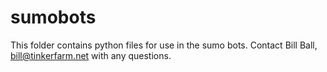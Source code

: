 # sumobots
This folder contains python files for use in the sumo bots.
Contact Bill Ball, bill@tinkerfarm.net with any questions.
